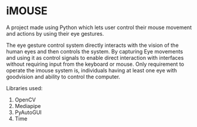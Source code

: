 # iMOUSE
A project made using Python which lets user control their mouse movement and actions by using their eye gestures.

The eye gesture control system directly interacts with the vision of the human eyes and then controls the system.
By capturing Eye movements and using it as control signals to enable direct interaction with interfaces without requiring input from the keyboard or mouse.
Only requirement to operate the imouse system is, individuals having at least one eye with goodvision and ability to control the computer. 

Libraries used:
1. OpenCV
2. Mediapipe
3. PyAutoGUI
4. Time
